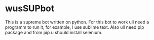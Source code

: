 # wusSUPbot
This is a supreme bot written on python. 
For this bot to work ull need a programm to run it, for example, I use sublime text. Also ull need pip package and from pip u should install selenium. 
